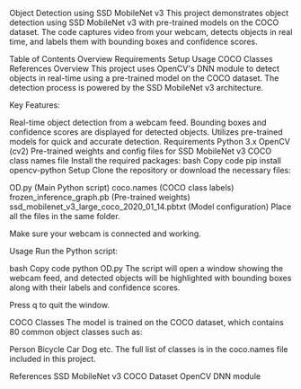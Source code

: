 Object Detection using SSD MobileNet v3
This project demonstrates object detection using SSD MobileNet v3 with pre-trained models on the COCO dataset. The code captures video from your webcam, detects objects in real time, and labels them with bounding boxes and confidence scores.

Table of Contents
Overview
Requirements
Setup
Usage
COCO Classes
References
Overview
This project uses OpenCV's DNN module to detect objects in real-time using a pre-trained model on the COCO dataset. The detection process is powered by the SSD MobileNet v3 architecture.

Key Features:

Real-time object detection from a webcam feed.
Bounding boxes and confidence scores are displayed for detected objects.
Utilizes pre-trained models for quick and accurate detection.
Requirements
Python 3.x
OpenCV (cv2)
Pre-trained weights and config files for SSD MobileNet v3
COCO class names file
Install the required packages:
bash
Copy code
pip install opencv-python
Setup
Clone the repository or download the necessary files:

OD.py (Main Python script)
coco.names (COCO class labels)
frozen_inference_graph.pb (Pre-trained weights)
ssd_mobilenet_v3_large_coco_2020_01_14.pbtxt (Model configuration)
Place all the files in the same folder.

Make sure your webcam is connected and working.

Usage
Run the Python script:

bash
Copy code
python OD.py
The script will open a window showing the webcam feed, and detected objects will be highlighted with bounding boxes along with their labels and confidence scores.

Press q to quit the window.

COCO Classes
The model is trained on the COCO dataset, which contains 80 common object classes such as:

Person
Bicycle
Car
Dog
etc.
The full list of classes is in the coco.names file included in this project.

References
SSD MobileNet v3
COCO Dataset
OpenCV DNN module
